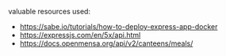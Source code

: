 valuable resources used:

- https://sabe.io/tutorials/how-to-deploy-express-app-docker
- https://expressjs.com/en/5x/api.html
- https://docs.openmensa.org/api/v2/canteens/meals/
